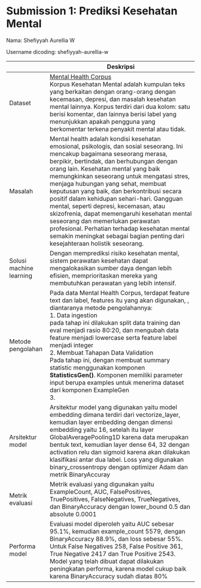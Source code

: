 # Submission 1: Prediksi Kesehatan Mental
Nama: Shefiyyah Aurellia W<BR>

Username dicoding: shefiyyah-aurellia-w

| | Deskripsi |
| ----------- | ----------- |
| Dataset | [Mental Health Corpus](https://www.kaggle.com/datasets/reihanenamdari/mental-health-corpus) <br>Korpus Kesehatan Mental adalah kumpulan teks yang berkaitan dengan orang-orang dengan kecemasan, depresi, dan masalah kesehatan mental lainnya. Korpus terdiri dari dua kolom: satu berisi komentar, dan lainnya berisi label yang menunjukkan apakah pengguna yang berkomentar terkena penyakit mental atau tidak.|
| Masalah | Mental health adalah kondisi kesehatan emosional, psikologis, dan sosial seseorang. Ini mencakup bagaimana seseorang merasa, berpikir, bertindak, dan berhubungan dengan orang lain. Kesehatan mental yang baik memungkinkan seseorang untuk mengatasi stres, menjaga hubungan yang sehat, membuat keputusan yang baik, dan berkontribusi secara positif dalam kehidupan sehari-hari. Gangguan mental, seperti depresi, kecemasan, atau skizofrenia, dapat memengaruhi kesehatan mental seseorang dan memerlukan perawatan profesional. Perhatian terhadap kesehatan mental semakin meningkat sebagai bagian penting dari kesejahteraan holistik seseorang. |
| Solusi machine learning | Dengan memprediksi risiko kesehatan mental, sistem perawatan kesehatan dapat mengalokasikan sumber daya dengan lebih efisien, memprioritaskan mereka yang membutuhkan perawatan yang lebih intensif. |
| Metode pengolahan | Pada data Mental Health Corpus, terdapat feature text dan label, features itu yang akan digunakan, , diantaranya metode pengolahannya:<br> 1. Data ingestion <br> pada tahap ini dilakukan split data training dan eval menjadi rasio 80:20, dan mengubah data feature menjadi lowercase serta feature label menjadi integer<br> 2. Membuat Tahapan Data Validation<br> Pada tahap ini, dengan membuat summary statistic menggunakan komponen **StatisticsGen()**. Komponen memiliki parameter input berupa examples untuk menerima dataset dari komponen ExampleGen<br> 3. |
| Arsitektur model | Arsitektur model yang digunakan yaitu model embedding dimana terdiri dari vectorize_layer, kemudian layer embedding dengan dimensi embedding yaitu 16, setelah itu layer GlobalAveragePooling1D karena data merupakan bentuk text,  kemudian layer dense 64, 32 dengan activation relu dan sigmoid karena akan dilakukan klasifikasi antar dua label. Loss yang digunakan binary_crossentropy dengan optimizer Adam dan metrik BinaryAccuray|
| Metrik evaluasi | Metrik evaluasi yang digunakan yaitu ExampleCount, AUC, FalsePositives, TruePositives, FalseNegatives, TrueNegatives, dan BinaryAccuracy dengan lower_bound 0.5 dan absolute 0.0001|
| Performa model | Evaluasi model diperoleh yaitu AUC sebesar 95.1%, kemudian example_count 5579, dengan BinaryAccuracy 88.9%, dan loss sebesar 55%. Untuk False Negatives 258, False Positive 361, True Negative  2417 dan True Positive 2543. Model yang telah dibuat dapat dilakukan peningkatan performa, karena model cukup baik karena BinaryAccuracy sudah diatas 80% |
